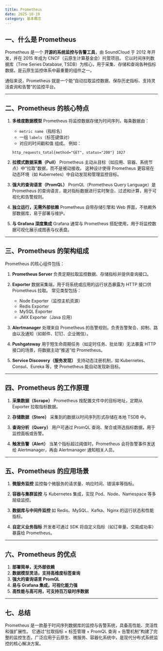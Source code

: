 ```yaml
---
title: Prometheus
date: 2025-10-19
category: 基本概念
---
```


## 一、什么是 Prometheus

Prometheus 是一个 **开源的系统监控与告警工具**，由 SoundCloud 于 2012 年开发，并在 2015 年成为 CNCF（云原生计算基金会）托管项目。
它以时间序列数据库（Time Series Database, TSDB）为核心，用于采集、存储和查询各种指标数据，是云原生监控体系中最重要的组件之一。

通俗来说，Prometheus 就是一个能“自动拉取监控数据、保存历史指标、支持灵活查询和告警”的监控平台。

---

## 二、Prometheus 的核心特点

1. **多维度数据模型**
   Prometheus 将监控数据存储为时间序列，每条数据由：

    * `metric name`（指标名）
    * 一组 `labels`（标签键值对）
    * 对应的时间戳和值
      组成。
      例如：

   ```
   http_requests_total{method="GET", status="200"} 1027
   ```

2. **拉模式数据采集（Pull）**
   Prometheus 主动从目标（如应用、容器、系统节点）中“拉取”数据，而不是被动接收。
   这种设计使得 Prometheus 更容易在动态环境（如 Kubernetes）中自动发现和管理监控目标。

3. **强大的查询语言（PromQL）**
   PromQL（Prometheus Query Language）是 Prometheus 的查询语言，能对指标数据进行实时聚合、过滤和计算，用于可视化和告警规则。

4. **独立运行，无需外部依赖**
   Prometheus 自带存储引擎和 Web 界面，不依赖外部数据库，易于部署与维护。

5. **与 Grafana 深度集成**
   Grafana 通常与 Prometheus 搭配使用，用于将监控数据可视化展示成图表与仪表盘。

---

## 三、Prometheus 的架构组成

Prometheus 的核心组件包括：

1. **Prometheus Server**
   负责定期拉取监控数据、存储指标并提供查询接口。

2. **Exporter**
   数据采集端，用于将系统或应用的运行状态暴露为 HTTP 接口供 Prometheus 拉取。
   常见类型包括：

    * Node Exporter（监控主机资源）
    * Redis Exporter
    * MySQL Exporter
    * JMX Exporter（Java 应用）

3. **Alertmanager**
   处理来自 Prometheus 的告警规则，负责告警聚合、抑制、路由以及通知（如邮件、钉钉、企业微信）。

4. **Pushgateway**
   用于短生命周期任务（如定时任务、批处理）无法暴露 HTTP 接口的场景，将数据主动“推送”给 Prometheus。

5. **Service Discovery（服务发现）**
   支持动态注册机制，如 Kubernetes、Consul、Eureka 等，使 Prometheus 能自动发现新目标。

---

## 四、Prometheus 的工作原理

1. **采集数据（Scrape）**
   Prometheus 按配置文件中的目标地址，定期从 Exporter 拉取指标数据。

2. **存储数据（Store）**
   采集到的数据以时间序列形式存储在本地 TSDB 中。

3. **查询分析（Query）**
   用户可通过 PromQL 查询、聚合或筛选指标数据，用于监控面板或告警。

4. **触发告警（Alert）**
   当某个指标超过阈值时，Prometheus 会将告警事件发送给 Alertmanager，再由 Alertmanager 通知相关人员。

---

## 五、Prometheus 的应用场景

1. **微服务监控**
   监控每个微服务的请求量、响应时间、错误率等指标。

2. **容器与集群监控**
   与 Kubernetes 集成，实现 Pod、Node、Namespace 等多层级监控。

3. **数据库与中间件监控**
   如 Redis、MySQL、Kafka、Nginx 的运行状态和性能指标。

4. **自定义业务指标**
   开发者可通过 SDK 将自定义指标（如订单量、交易成功率）暴露给 Prometheus。

---

## 六、Prometheus 的优点

1. **部署简单，无外部依赖**
2. **数据模型灵活，支持高维度标签查询**
3. **强大的查询语言 PromQL**
4. **易与 Grafana 集成，可视化能力强**
5. **高性能与高可用，可支持百万级时序数据**

---

## 七、总结

Prometheus 是一款基于时间序列数据库的监控与告警系统，具备高性能、灵活性和强扩展性。
它通过“拉取指标 + 标签管理 + PromQL 查询 + 告警机制”构建了完整的监控生态，广泛应用于云原生、微服务、容器化系统中，是现代分布式系统监控的核心解决方案。
